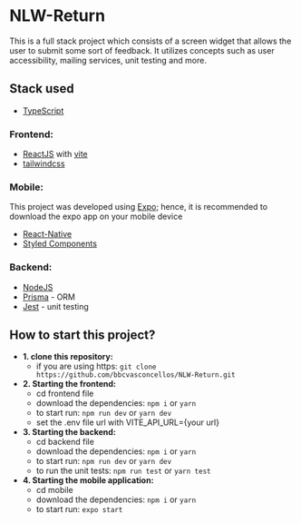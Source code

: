 ﻿# NLW-Return
This is a full stack project which consists of a screen widget that allows the user to submit some sort of feedback.
It utilizes concepts such as user accessibility, mailing services, unit testing and more.

## Stack used
- [TypeScript](https://www.typescriptlang.org/)

### Frontend:
- [ReactJS](https://reactjs.org/) with [vite](https://vitejs.dev/)
- [tailwindcss](https://tailwindcss.com/)

### Mobile:
This project was developed using [Expo](https://expo.io/); hence, it is recommended to download the expo  app on your mobile device
- [React-Native](https://reactnative.dev/)
- [Styled Components](https://styled-components.com/)

### Backend:
- [NodeJS](https://nodejs.org/en/)
- [Prisma](https://www.prisma.io/) - ORM
- [Jest](https://jestjs.io/docs/getting-started) - unit testing

## How to start this project?
- **1. clone this repository:** 
   - if you are using https: `git clone https://github.com/bbcvasconcellos/NLW-Return.git` 
- **2. Starting the frontend:**
   - cd frontend file
   - download the dependencies: `npm i` or `yarn`
   - to start run: `npm run dev` or `yarn dev`
   - set the .env file url with VITE_API_URL={your url} 
- **3. Starting the backend:**
  - cd backend file
  - download the dependencies: `npm i` or `yarn`
  - to start run: `npm run dev` or `yarn dev`
  - to run the unit tests: `npm run test` or `yarn test` 
- **4. Starting the mobile application:**
  - cd mobile
  - download the dependencies: `npm i` or `yarn`
  - to start run: `expo start`
